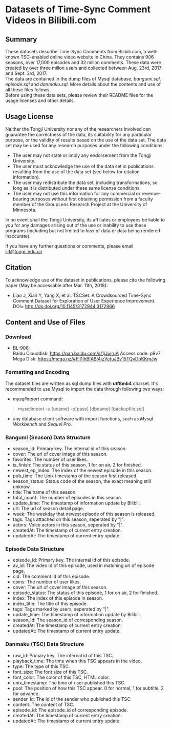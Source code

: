 # Datasets of Time-Sync Comment Videos in Bilibili.com

## Summary
These datasets describe Time-Sync Comments from Bilibili.com, a well-known TSC-enabled online video website in China. They contains 906 seasons, over 17,000 episodes and 32 millon comments. These data were created by over three millon users and collected between Aug. 23rd, 2017 and Sept. 3rd, 2017.</br>
The data are contained in the dump files of Mysql database, *bangumi.sql*, *episode.sql* and *danmaku.sql*. More details about the contents and use of all these files follows.</br>
Before using these data sets, please review their README files for the usage licenses and other details.
## Usage License
Neither the Tongji University nor any of the researchers involved can guarantee the correctness of the data, its suitability for any particular purpose, or the validity of results based on the use of the data set. The data set may be used for any research purposes under the following conditions:

* The user may not state or imply any endorsement from the Tongji University.
* The user must acknowledge the use of the data set in publications resulting from the use of the data set (see below for citation information).
* The user may redistribute the data set, including transformations, so long as it is distributed under these same license conditions.
* The user may not use this information for any commercial or revenue-bearing purposes without first obtaining permission from a faculty member of the GroupLens Research Project at the University of Minnesota.

In no event shall the Tongji University, its affiliates or employees be liable to you for any damages arising out of the use or inability to use these programs (including but not limited to loss of data or data being rendered inaccurate).

If you have any further questions or comments, please email lijf@tongji.edu.cn

## Citation
To acknowledge use of the dataset in publications, please cite the following paper (May be accessable after Mar. 11th, 2018):

* Liao J, Xian Y, Yang X, et al. TSCSet: A Crowdsourced Time-Sync Comment Dataset for Exploration of User Experience Improvement.</br>
DOI= http://dx.doi.org/10.1145/3172944.3172966

## Content and Use of Files

### Download

* BL-906:</br>
Baidu Clouddisk: https://pan.baidu.com/s/1jJujruA Access code: p9v7
Mega Disk: https://mega.nz/#F!l1IhBIAB!4izVetuJBv15TQvDpKKmJw

### Formatting and Encoding
The dataset files are written as sql dump files with **utf8mb4** charset. It's recommended to use Mysql to import the data through following two ways:
* *mysqlimport* command:
> mysqlimport -u [uname] -p[pass] [dbname] [backupfile.sql]
* any database client software with import functions, such as *Mysql Workbench* and *Sequel Pro*.

### Bangumi (Season) Data Structure
* season_id: Primary key. The internal id of this season.
* cover: The url of cover image of this season.
* favorites: The number of user likes.
* is_finish: The status of this season, 1 for on air, 2 for finished.
* newest_ep_index: The index of the newest episode in this season.
* pub_time: The Unix timestamp of the season first released. 
* season_status: Status code of the season, the exact meaning still unknow.
* title: The name of this season.
* total_count: The number of episodes in this season.
* update_time: The timestamp of information update by Bilibili.
* url: The url of season detail page.
* week: The weekday that newest episode of this season is released.
* tags: Tags attached on this season, seperated by "|".
* actors: Voice actors in this season, seperated by "|".
* createdAt: The timestamp of current entry creation.
* updatedAt: The timestamp of current entry update.

### Episode Data Structure
* episode_id: Primary key. The internal id of this episode.
* av_id: The video id of this episode, used in matching url of episode page.
* cid: The comment id of this episode.
* coins: The number of user likes.
* cover: The url of cover image of this season.
* episode_status: The status of this episode, 1 for on air, 2 for finished.
* index: The index of this episode in season.
* index_title: The title of this episode.
* tags: Tags marked by users, seperated by "|".
* update_time: The timestamp of information update by Bilibili.
* season_id: The season_id of corresponding season.
* createdAt: The timestamp of current entry creation.
* updatedAt: The timestamp of current entry update.

### Danmaku (TSC) Data Structure
* raw_id: Primary key. The internal id of this TSC.
* playback_time: The time when this TSC appears in the video.
* type: The type of this TSC.
* font_size: The font size of this TSC.
* font_color: The color of this TSC, HTML color.
* unix_timestamp: The time of user published this TSC.
* pool: The position of how this TSC appear. 0 for normal, 1 for subtitle, 2 for advance.
* sender_id: The id of the sender who published this TSC.
* content: The content of TSC.
* episode_id: The episode_id of corresponding episode.
* createdAt: The timestamp of current entry creation.
* updatedAt: The timestamp of current entry update.
